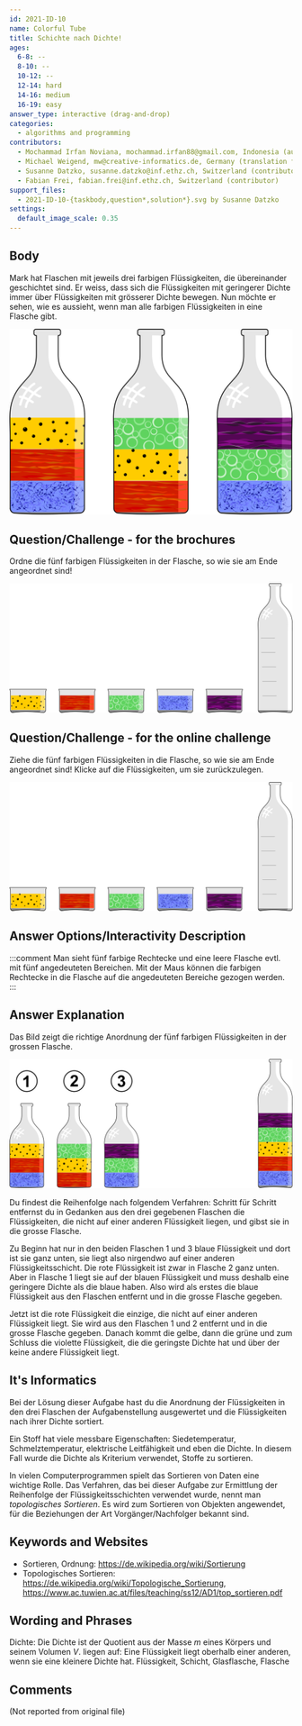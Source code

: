 ```yaml
---
id: 2021-ID-10
name: Colorful Tube
title: Schichte nach Dichte!
ages:
  6-8: --
  8-10: --
  10-12: --
  12-14: hard
  14-16: medium
  16-19: easy
answer_type: interactive (drag-and-drop)
categories:
  - algorithms and programming
contributors:
  - Mochammad Irfan Noviana, mochammad.irfan88@gmail.com, Indonesia (author)
  - Michael Weigend, mw@creative-informatics.de, Germany (translation from English into German)
  - Susanne Datzko, susanne.datzko@inf.ethz.ch, Switzerland (contributor, graphics)
  - Fabian Frei, fabian.frei@inf.ethz.ch, Switzerland (contributor)
support_files:
  - 2021-ID-10-{taskbody,question*,solution*}.svg by Susanne Datzko
settings:
  default_image_scale: 0.35
---
```



## Body

Mark hat Flaschen mit jeweils drei farbigen Flüssigkeiten, die übereinander geschichtet sind. Er weiss, dass sich die Flüssigkeiten mit geringerer Dichte immer über Flüssigkeiten mit grösserer Dichte bewegen. Nun möchte er sehen, wie es aussieht, wenn man alle farbigen Flüssigkeiten in eine Flasche gibt.

![](graphics/2021-ID-10-taskbody.svg "3 Flaschen mit farbigen Flüssigkeiten")


## Question/Challenge - for the brochures

Ordne die fünf farbigen Flüssigkeiten in der Flasche, so wie sie am Ende angeordnet sind!

![](graphics/2021-ID-10-question.svg "Flüssigkeiten und Flasche")


## Question/Challenge - for the online challenge

Ziehe die fünf farbigen Flüssigkeiten in die Flasche, so wie sie am Ende angeordnet sind! Klicke auf die Flüssigkeiten, um sie zurückzulegen.

![](interactivity/2021-ID-10-question-interactive.svg "question 2021-ID-10")


## Answer Options/Interactivity Description

<!-- empty -->

:::comment
Man sieht fünf farbige Rechtecke und eine leere Flasche evtl. mit fünf angedeuteten Bereichen. Mit der Maus können die farbigen Rechtecke in die Flasche auf die angedeuteten Bereiche gezogen werden.
:::


## Answer Explanation

Das Bild zeigt die richtige Anordnung der fünf farbigen Flüssigkeiten in der grossen Flasche.

![](graphics/2021-ID-10-solution-compatible.svg "Antworterklärung")

Du findest die Reihenfolge nach folgendem Verfahren: Schritt für Schritt entfernst du in Gedanken aus den drei gegebenen Flaschen die Flüssigkeiten, die nicht auf einer anderen Flüssigkeit liegen, und gibst sie in die grosse Flasche. 

Zu Beginn hat nur in den beiden Flaschen 1 und 3 blaue Flüssigkeit und dort ist sie ganz unten, sie liegt also nirgendwo auf einer anderen Flüssigkeitsschicht. Die rote Flüssigkeit ist zwar in Flasche 2 ganz unten. Aber in Flasche 1 liegt sie auf der blauen Flüssigkeit und muss deshalb eine geringere Dichte als die blaue haben. Also wird als erstes die blaue Flüssigkeit aus den Flaschen entfernt und in die grosse Flasche gegeben. 

Jetzt ist die rote Flüssigkeit die einzige, die nicht auf einer anderen Flüssigkeit liegt. Sie wird aus den Flaschen 1 und 2 entfernt und in die grosse Flasche gegeben. Danach kommt die gelbe, dann die grüne und zum Schluss die violette Flüssigkeit, die die geringste Dichte hat und über der keine andere Flüssigkeit liegt.


## It's Informatics

Bei der Lösung dieser Aufgabe hast du die Anordnung der Flüssigkeiten in den drei Flaschen der Aufgabenstellung ausgewertet und die Flüssigkeiten nach ihrer Dichte sortiert. 

Ein Stoff hat viele messbare Eigenschaften: Siedetemperatur, Schmelztemperatur, elektrische Leitfähigkeit und eben die Dichte. In diesem Fall wurde die Dichte als Kriterium verwendet, Stoffe zu sortieren. 

In vielen Computerprogrammen spielt das Sortieren von Daten eine wichtige Rolle. 
Das Verfahren, das bei dieser Aufgabe zur Ermittlung der Reihenfolge der Flüssigkeitsschichten verwendet wurde, nennt man _topologisches Sortieren_. Es wird zum Sortieren von Objekten angewendet, für die Beziehungen der Art Vorgänger/Nachfolger bekannt sind.


## Keywords and Websites

 - Sortieren, Ordnung: https://de.wikipedia.org/wiki/Sortierung
 - Topologisches Sortieren: https://de.wikipedia.org/wiki/Topologische_Sortierung, https://www.ac.tuwien.ac.at/files/teaching/ss12/AD1/top_sortieren.pdf


## Wording and Phrases

Dichte: Die Dichte ist der Quotient aus der Masse $m$ eines Körpers und seinem Volumen $V$.
liegen auf: Eine Flüssigkeit liegt oberhalb einer anderen, wenn sie eine kleinere Dichte hat.
Flüssigkeit, Schicht, Glasflasche, Flasche


## Comments

(Not reported from original file)
